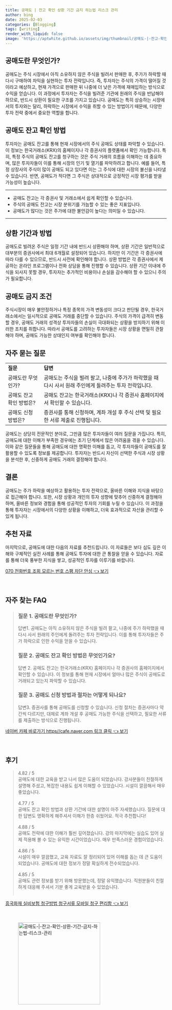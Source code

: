 ```yaml
---
title: 공매도 | 잔고 확인 상환 기간 금지 하는법 리스크 관리
author: bing
date: 2025-02-03
categories: [Blogging]
tags: [writing]
render_with_liquid: false
image: 'https://aptwhite.github.io/assets/img/thumbnail/공매도-|-잔고-확인-상환-기간-금지-하는법-리스크-관리.webp'
---
```



<h2 id='공매도란 무엇인가'>공매도란 무엇인가?</h2>

<p>공매도는 주식 시장에서 아직 소유하지 않은 주식을 빌려서 판매한 후, 주가가 하락할 때 다시 구매하여 차익을 실현하는 투자 전략입니다. 즉, 투자자는 주식의 가격이 떨어질 것이라고 예상하고, 현재 가격으로 판매한 뒤 나중에 더 낮은 가격에 재매입하는 방식으로 수익을 얻습니다. 이 과정에서 투자자는 주식을 빌려준 기관에 원래의 주식을 반납해야 하므로, 반드시 상환이 필요한 구조를 가지고 있습니다. 공매도는 특히 상승하는 시장에서의 투자와는 달리, 하락하는 시장에서 수익을 취할 수 있는 방법이기 때문에, 다양한 투자 전략 중에서 중요한 역할을 합니다.</p>

<h2 id='공매도 잔고 확인 방법'>공매도 잔고 확인 방법</h2>

<p>투자자는 공매도 잔고를 통해 현재 시장에서의 주식 공매도 상태를 파악할 수 있습니다. 이 정보는 한국거래소(KRX)의 홈페이지나 각 증권사의 플랫폼에서 확인 가능합니다. 특히, 특정 주식의 공매도 잔고를 청구하는 것은 주식 거래의 흐름을 이해하는 데 중요하며, 많은 투자자들이 이를 통해 시장의 인기 및 열기를 파악하려고 합니다. 예를 들어, 특정 상장사의 주식이 많이 공매도 되고 있다면 이는 그 주식에 대한 시장의 불신을 나타낼 수 있습니다. 반면, 공매도가 적다면 그 주식은 상대적으로 긍정적인 시장 평가를 받을 가능성이 높습니다.</p>

<hr />

<ul>
    <li>공매도 잔고는 각 증권사 및 거래소에서 쉽게 확인할 수 있습니다.</li>
    <li>주식의 공매도 잔고는 시장 분위기를 가늠할 수 있는 좋은 지표입니다.</li>
    <li>공매도가 많다는 것은 주가에 대한 불안감이 높다는 의미일 수 있습니다.</li>
</ul>

<hr />

<h2 id='상환 기간과 방법'>상환 기간과 방법</h2>

<p>공매도로 빌려온 주식은 일정 기간 내에 반드시 상환해야 하며, 상환 기간은 일반적으로 대부분의 증권사에서 최대 6개월로 설정되어 있습니다. 하지만 이 기간은 각 증권사에 따라 다를 수 있으므로, 반드시 사전에 확인해야 합니다. 상환 방법은 각 증권사에서 제공하는 온라인 프로그램이나 전화 상담을 통해 진행할 수 있습니다. 상환 기간 이내에 주식을 되사지 못할 경우, 투자자는 추가적인 비용이나 손실을 감수해야 할 수 있으니 주의가 필요합니다.</p>

<h2 id='공매도 금지 조건'>공매도 금지 조건</h2>

<p>주식시장이 매우 불안정하거나 특정 종목의 가격 변동성이 크다고 판단될 경우, 한국거래소에서는 일시적으로 공매도 거래를 중단할 수 있습니다. 주식의 가격이 급격히 변동할 경우, 공매도 거래의 성격상 투자자들의 손실이 극대화되는 상황을 방지하기 위해 이러한 조치를 취합니다. 따라서 공매도를 고려하는 투자자들은 시장 상황을 면밀히 관찰해야 하며, 공매도 가능한 상태인지 여부를 확인해야 합니다.</p>

<h2 id='자주 묻는 질문'>자주 묻는 질문</h2>

<table>
    <tr>
        <td><b>질문</b></td>
        <td><b>답변</b></td>
    </tr>
    <tr>
        <td>공매도란 무엇인가?</td>
        <td>공매도는 주식을 빌려 팔고, 나중에 주가가 하락했을 때 다시 사서 원래 주인에게 돌려주는 투자 전략입니다.</td>
    </tr>
    <tr>
        <td>공매도 잔고 확인 방법은?</td>
        <td>공매도 잔고는 한국거래소(KRX)나 각 증권사 홈페이지에서 확인할 수 있습니다.</td>
    </tr>
    <tr>
        <td>공매도 신청 방법은?</td>
        <td>증권사를 통해 신청하며, 계좌 개설 후 주식 선택 및 필요한 서류 제출로 진행됩니다.</td>
    </tr>
</table>

<p>공매도는 상당히 전문적인 분야로, 그만큼 많은 투자자들이 여러 질문을 가집니다. 특히, 공매도에 대한 이해가 부족한 경우에는 초기 단계에서 많은 어려움을 겪을 수 있습니다. 이와 같은 질문들을 통해 공매도에 대한 명확한 이해를 돕고, 각 투자자들이 공매도를 잘 활용할 수 있도록 정보를 제공합니다. 투자자는 반드시 자신이 선택한 주식과 시장 상황을 분석한 후, 신중하게 공매도 거래의 결정해야 합니다.</p>

<h2 id='결론'>결론</h2>

<p>공매도는 주가 하락을 예상하고 활용하는 투자 전략으로, 올바른 이해와 지식을 바탕으로 접근해야 합니다. 또한, 시장 상황과 개인의 투자 성향에 맞추어 신중하게 결정해야 하며, 올바른 정보와 경험을 통해 성공적인 투자의 기회를 누릴 수 있습니다. 이 과정을 통해 투자자는 시장에서의 다양한 상황을 이해하고, 더욱 효과적으로 자산을 관리할 수 있게 됩니다.</p>

<h2 id='추천 자료'>추천 자료</h2>

<p>마지막으로, 공매도에 대한 다음의 자료를 추천드립니다. 이 자료들은 보다 심도 깊은 이해와 구체적인 실전 사례를 통해 공매도 투자에 대한 큰 통찰을 얻을 수 있습니다. 자료를 통해 더욱 풍부한 지식을 쌓고, 성공적인 투자를 이루기를 바랍니다.</p>


<p><a class="click-button" title="070 전화번호 조회 모르는 번호 스팸 차단 안심" href="https://aptwhite.github.io/posts/070-%EC%A0%84%ED%99%94%EB%B2%88%ED%98%B8-%EC%A1%B0%ED%9A%8C-%EB%AA%A8%EB%A5%B4%EB%8A%94-%EB%B2%88%ED%98%B8-%EC%8A%A4%ED%8C%B8-%EC%B0%A8%EB%8B%A8-%EC%95%88%EC%8B%AC/" rel="dofollow">070 전화번호 조회 모르는 번호 스팸 차단 안심 👈 보기</a></p><br>
<h2 id='자주_찾는_FAQ'>자주 찾는 FAQ</h2>
<div itemscope="" itemtype="https://schema.org/FAQPage"> 
<blockquote> 
<div itemscope="" itemprop="mainEntity" itemtype="https://schema.org/Question"> 
<h3 itemprop="name">질문 1. 공매도란 무엇인가?</h3> 
<div itemscope="" itemprop="acceptedAnswer" itemtype="https://schema.org/Answer"> 
<span itemprop="text"> 
<p>답변1. 공매도는 아직 소유하지 않은 주식을 빌려 팔고, 나중에 주가 하락했을 때 다시 사서 원래의 주인에게 돌려주는 투자 전략입니다. 이를 통해 투자자들은 주가 하락으로 인한 수익을 얻을 수 있습니다.</p> 
</span> 
</div> 
</div> 

<div itemscope="" itemprop="mainEntity" itemtype="https://schema.org/Question"> 
<h3 itemprop="name">질문 2. 공매도 잔고 확인 방법은 무엇인가요?</h3> 
<div itemscope="" itemprop="acceptedAnswer" itemtype="https://schema.org/Answer"> 
<span itemprop="text"> 
<p>답변 2. 공매도 잔고는 한국거래소(KRX) 홈페이지나 각 증권사의 홈페이지에서 확인할 수 있습니다. 이 정보를 통해 현재 시장에서 얼마나 많은 주식이 공매도로 거래되고 있는지 파악할 수 있습니다.</p> 
</span> 
</div> 
</div> 

<div itemscope="" itemprop="mainEntity" itemtype="https://schema.org/Question"> 
<h3 itemprop="name">질문 3. 공매도 신청 방법과 절차는 어떻게 되나요?</h3> 
<div itemscope="" itemprop="acceptedAnswer" itemtype="https://schema.org/Answer"> 
<span itemprop="text"> 
<p>답변3. 증권사를 통해 공매도를 신청할 수 있습니다. 신청 절차는 증권사마다 약간씩 다르지만, 대체로 계좌 개설 후 공매도 가능한 주식을 선택하고, 필요한 서류를 제출하는 방식으로 진행됩니다.</p> 
</span> 
</div> 
</div> 

</blockquote> 
</div>
<p><a class="click-button" title="네이버 카페 바로가기 https//cafe.naver.com 링크 클릭" href="https://aptwhite.github.io/posts/%EB%84%A4%EC%9D%B4%EB%B2%84-%EC%B9%B4%ED%8E%98-%EB%B0%94%EB%A1%9C%EA%B0%80%EA%B8%B0-httpscafe.naver.com-%EB%A7%81%ED%81%AC-%ED%81%B4%EB%A6%AD/" rel="dofollow">네이버 카페 바로가기 https//cafe.naver.com 링크 클릭 👈 보기</a></p><br>
<h2 id='후기'>후기</h2>
<div itemscope itemtype="https://schema.org/Product">
  <blockquote>
  <div itemprop="review" itemscope itemtype="https://schema.org/Review">
      <div itemprop="reviewRating" itemscope itemtype="https://schema.org/Rating"> <span itemprop="ratingValue">4.82</span> / <span itemprop="bestRating">5</span> </div>
      <span itemprop="reviewBody">공매도에 대한 교육을 받고 나서 많은 도움이 되었습니다. 강사분들이 친절하게 설명해 주셨고, 복잡한 내용도 쉽게 이해할 수 있었습니다. 시설이 깔끔해서 매우 좋았습니다.</span>
  </div>
  <br>
  <div itemprop="review" itemscope itemtype="https://schema.org/Review">
      <div itemprop="reviewRating" itemscope itemtype="https://schema.org/Rating"> <span itemprop="ratingValue">4.77</span> / <span itemprop="bestRating">5</span> </div>
      <span itemprop="reviewBody">공매도 잔고 확인 방법과 상환 기간에 대한 설명이 아주 자세했습니다. 질문에 대한 답변도 명확하게 해주셔서 이해가 한층 쉬웠어요. 적극 추천합니다!</span>
  </div>
  <br>
  <div itemprop="review" itemscope itemtype="https://schema.org/Review">
      <div itemprop="reviewRating" itemscope itemtype="https://schema.org/Rating"> <span itemprop="ratingValue">4.88</span> / <span itemprop="bestRating">5</span> </div>
      <span itemprop="reviewBody">공매도 전략에 대한 이해가 훨씬 깊어졌습니다. 강의 마지막에는 실습도 있어 실제 적용해 볼 수 있는 유익한 시간이었습니다. 매우 만족스러운 경험이었습니다.</span>
  </div>
  <br>
  <div itemprop="review" itemscope itemtype="https://schema.org/Review">
      <div itemprop="reviewRating" itemscope itemtype="https://schema.org/Rating"> <span itemprop="ratingValue">4.86</span> / <span itemprop="bestRating">5</span> </div>
      <span itemprop="reviewBody">시설이 매우 깔끔했고, 교육 자료도 잘 정리되어 있어 이해를 돕는 데 큰 도움이 되었습니다. 공매도에 대한 정보가 정말 확실하게 전수되었습니다.</span>
  </div>
  <br>
  <div itemprop="review" itemscope itemtype="https://schema.org/Review">
      <div itemprop="reviewRating" itemscope itemtype="https://schema.org/Rating"> <span itemprop="ratingValue">4.85</span> / <span itemprop="bestRating">5</span> </div>
      <span itemprop="reviewBody">공매도 관련 정보를 받기 위해 방문했는데, 정말 유익했습니다. 직원분들이 친절하게 대응해 주셔서 기분 좋게 교육받을 수 있었습니다.</span>
  </div>
  <br>
  </blockquote>
</div>
<p><a class="click-button" title="흥국화재 실비보험 청구방법 청구서류 모바일 청구 편리함" href="https://aptwhite.github.io/posts/%ED%9D%A5%EA%B5%AD%ED%99%94%EC%9E%AC-%EC%8B%A4%EB%B9%84%EB%B3%B4%ED%97%98-%EC%B2%AD%EA%B5%AC%EB%B0%A9%EB%B2%95-%EC%B2%AD%EA%B5%AC%EC%84%9C%EB%A5%98-%EB%AA%A8%EB%B0%94%EC%9D%BC-%EC%B2%AD%EA%B5%AC-%ED%8E%B8%EB%A6%AC%ED%95%A8/" rel="dofollow">흥국화재 실비보험 청구방법 청구서류 모바일 청구 편리함 👈 보기</a></p><br>
<figure class="image"><img src="https://aptwhite.github.io/assets/img/thumbnail/공매도-|-잔고-확인-상환-기간-금지-하는법-리스크-관리.webp" alt="공매도-|-잔고-확인-상환-기간-금지-하는법-리스크-관리" width="256" height="256"></figure>
